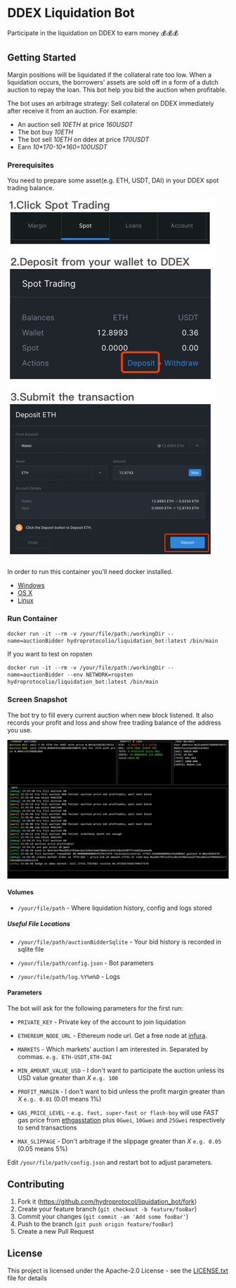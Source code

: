 # DDEX Liquidation Bot

Participate in the liquidation on DDEX to earn money 💰💰💰

## Getting Started

Margin positions will be liquidated if the collateral rate too low. 
When a liquidation occurs, the borrowers' assets are sold off in a form of a dutch auction to repay the loan. 
This bot help you bid the auction when profitable.

The bot uses an arbitrage strategy: Sell collateral on DDEX immediately after receive it from an auction. For example:

 - An auction sell *10ETH* at price *160USDT*
 - The bot buy *10ETH*
 - The bot sell *10ETH* on ddex at price *170USDT*
 - Earn *10\*170-10\*160=100USDT*

### Prerequisites

You need to prepare some asset(e.g. ETH, USDT, DAI) in your DDEX spot trading balance. 

![](docs/deposit.png)

In order to run this container you'll need docker installed.

* [Windows](https://docs.docker.com/windows/started)
* [OS X](https://docs.docker.com/mac/started/)
* [Linux](https://docs.docker.com/linux/started/)

### Run Container

```shell
docker run -it --rm -v /your/file/path:/workingDir --name=auctionBidder hydroprotocolio/liquidation_bot:latest /bin/main
```

If you want to test on ropsten

```shell
docker run -it --rm -v /your/file/path:/workingDir --name=auctionBidder --env NETWORK=ropsten hydroprotocolio/liquidation_bot:latest /bin/main
```

### Screen Snapshot

The bot try to fill every current auction when new block listened. It also records your profit and loss and show free trading balance of the address you use. 

![](docs/screen_snapshot.jpg)

#### Volumes

* `/your/file/path` - Where liquidation history, config and logs stored

##### Useful File Locations

* `/your/file/path/auctionBidderSqlite` - Your bid history is recorded in sqlite file
  
* `/your/file/path/config.json` - Bot parameters

* `/your/file/path/log.%Y%m%D` - Logs

#### Parameters

The bot will ask for the following parameters for the first run:

* `PRIVATE_KEY` - Private key of the account to join liquidation

* `ETHEREUM_NODE_URL` - Ethereum node url. Get a free node at [infura](https://infura.io).

* `MARKETS` - Which markets' auction I am interested in. Separated by commas. `e.g. ETH-USDT,ETH-DAI` 
	
* `MIN_AMOUNT_VALUE_USD` - I don't want to participate the auction unless its USD value greater than *X* `e.g. 100`

* `PROFIT_MARGIN` - I don't want to bid unless the profit margin greater than *X* `e.g. 0.01` (0.01 means 1%)
	
* `GAS_PRICE_LEVEL` - `e.g. fast, super-fast or flash-boy` will use *FAST* gas price from [ethgasstation](https://ethgasstation.info/) plus `0Gwei`, `10Gwei` and `25Gwei` respectively to send transactions

* `MAX_SLIPPAGE` - Don't arbitrage if the slippage greater than *X* `e.g. 0.05` (0.05 means 5%) 

Edit `/your/file/path/config.json` and restart bot to adjust parameters.

## Contributing

1. Fork it (<https://github.com/hydroprotocol/liquidation_bot/fork>)
2. Create your feature branch (`git checkout -b feature/fooBar`)
3. Commit your changes (`git commit -am 'Add some fooBar'`)
4. Push to the branch (`git push origin feature/fooBar`)
5. Create a new Pull Request

## License

This project is licensed under the Apache-2.0 License - see the [LICENSE.txt](LICENSE.txt) file for details
